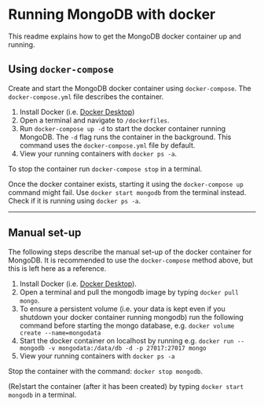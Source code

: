 # Running MongoDB with docker

This readme explains how to get the MongoDB docker container up and running.

## Using `docker-compose`

Create and start the MongoDB docker container using `docker-compose`.
The `docker-compose.yml` file describes the container.

1.  Install Docker (i.e.
    [Docker Desktop](https://www.docker.com/products/docker-desktop))
2.  Open a terminal and navigate to `/dockerfiles`.
3.  Run `docker-compose up -d` to start the docker container running MongoDB.
    The `-d` flag runs the container in the background. This command uses the
    `docker-compose.yml` file by default.
4.  View your running containers with `docker ps -a`.

To stop the container run `docker-compose stop` in a terminal.

Once the docker container exists, starting it using the `docker-compose up`
command might fail. Use `docker start mongodb` from the terminal instead.
Check if it is running using `docker ps -a`.

<hr>

## Manual set-up

The following steps describe the manual set-up of the docker container for
MongoDB. It is recommended to use the `docker-compose` method above, but this
is left here as a reference.

1.  Install Docker (i.e.
    [Docker Desktop](https://www.docker.com/products/docker-desktop)).
2.  Open a terminal and pull the mongodb image by typing `docker pull mongo`.
3.  To ensure a persistent volume (i.e. your data is kept even if you shutdown
    your docker container running mongodb) run the following command before
    starting the mongo database, e.g. `docker volume create --name=mongodata`
4.  Start the docker container on localhost by running e.g.
    `docker run --mongodb -v mongodata:/data/db -d -p 27017:27017 mongo`
5.  View your running containers with `docker ps -a`

Stop the container with the command: `docker stop mongodb`.

(Re)start the container (after it has been created) by typing
`docker start mongodb` in a terminal.

